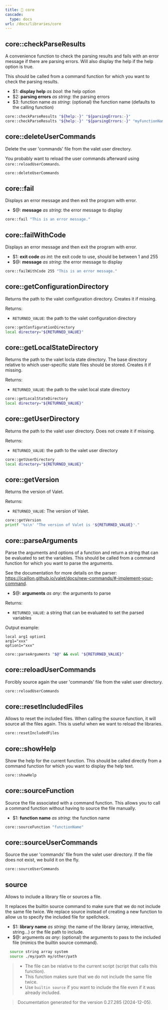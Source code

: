 ```yaml
---
title: 📂 core
cascade:
  type: docs
url: /docs/libraries/core
---
```


## core::checkParseResults

A convenience function to check the parsing results and fails with an error message if there are
parsing errors.
Will also display the help if the help option is true.

This should be called from a command function for which you want to check the parsing results.

- $1: **display help** _as bool_:
      the help option
- $2: **parsing errors** _as string_:
      the parsing errors
- $3: function name _as string_:
      (optional) the function name
      (defaults to the calling function)

```bash
core::checkParseResults "${help:-}" "${parsingErrors:-}"
core::checkParseResults "${help:-}" "${parsingErrors:-}" "myFunctionName"
```


## core::deleteUserCommands

Delete the user 'commands' file from the valet user directory.

You probably want to reload the user commands afterward using `core::reloadUserCommands`.

```bash
core::deleteUserCommands
```


## core::fail

Displays an error message and then exit the program with error.

- $@: **message** _as string_:
      the error message to display

```bash
core::fail "This is an error message."
```


## core::failWithCode

Displays an error message and then exit the program with error.

- $1: **exit code** _as int_:
      the exit code to use, should be between 1 and 255
- $@: **message** _as string_:
      the error message to display

```bash
core::failWithCode 255 "This is an error message."
```


## core::getConfigurationDirectory

Returns the path to the valet configuration directory.
Creates it if missing.

Returns:

- `RETURNED_VALUE`: the path to the valet configuration directory

```bash
core::getConfigurationDirectory
local directory="${RETURNED_VALUE}"
```


## core::getLocalStateDirectory

Returns the path to the valet locla state directory.
The base directory relative to which user-specific state files should be stored.
Creates it if missing.

Returns:

- `RETURNED_VALUE`: the path to the valet local state directory

```bash
core::getLocalStateDirectory
local directory="${RETURNED_VALUE}"
```


## core::getUserDirectory

Returns the path to the valet user directory.
Does not create it if missing.

Returns:

- `RETURNED_VALUE`: the path to the valet user directory

```bash
core::getUserDirectory
local directory="${RETURNED_VALUE}"
```


## core::getVersion

Returns the version of Valet.

Returns:

- `RETURNED_VALUE`: The version of Valet.

```bash
core::getVersion
printf '%s\n' "The version of Valet is ⌜${RETURNED_VALUE}⌝."
```


## core::parseArguments

Parse the arguments and options of a function and return a string that can be evaluated to set the variables.
This should be called from a command function for which you want to parse the arguments.

See the documentation for more details on the parser: <https://jcaillon.github.io/valet/docs/new-commands/#-implement-your-command>.


- $@: **arguments** _as any_:
      the arguments to parse

Returns:

- `RETURNED_VALUE`: a string that can be evaluated to set the parsed variables

Output example:

```
local arg1 option1
arg1="xxx"
option1="xxx"
```

```bash
core::parseArguments "$@" && eval "${RETURNED_VALUE}"
```


## core::reloadUserCommands

Forcibly source again the user 'commands' file from the valet user directory.

```bash
core::reloadUserCommands
```


## core::resetIncludedFiles

Allows to reset the included files.
When calling the source function, it will source all the files again.
This is useful when we want to reload the libraries.

```bash
core::resetIncludedFiles
```


## core::showHelp

Show the help for the current function.
This should be called directly from a command function for which you want to display the help text.

```bash
core::showHelp
```


## core::sourceFunction

Source the file associated with a command function.
This allows you to call a command function without having to source the file manually.

- $1: **function name** _as string_:
      the function name

```bash
core::sourceFunction "functionName"
```


## core::sourceUserCommands

Source the user 'commands' file from the valet user directory.
If the file does not exist, we build it on the fly.

```bash
core::sourceUserCommands
```


## source

Allows to include a library file or sources a file.

It replaces the builtin source command to make sure that we do not include the same file twice.
We replace source instead of creating a new function to allow us to
specify the included file for spellcheck.

- $1: **library name** _as string_:
      the name of the library (array, interactive, string...) or the file path to include.
- $@: arguments _as any_:
      (optional) the arguments to pass to the included file (mimics the builtin source command).

```bash
  source string array system
  source ./my/path my/other/path
```

> - The file can be relative to the current script (script that calls this function).
> - This function makes sure that we do not include the same file twice.
> - Use `builtin source` if you want to include the file even if it was already included.




> Documentation generated for the version 0.27.285 (2024-12-05).
